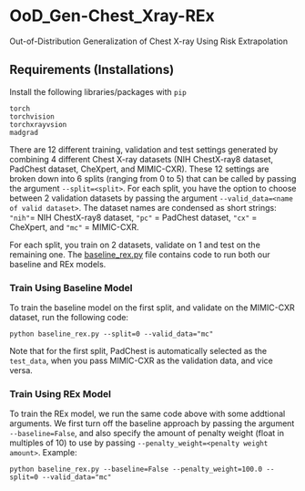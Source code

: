 # OoD_Gen-Chest_Xray-REx
Out-of-Distribution Generalization of Chest X-ray Using Risk Extrapolation

## Requirements (Installations)
Install the following libraries/packages with `pip`
```
torch 
torchvision
torchxrayvsion
madgrad
```

There are 12 different training, validation and test settings generated by combining 4 different Chest X-ray datasets (NIH ChestX-ray8 dataset, PadChest dataset, CheXpert, and MIMIC-CXR). These 12 settings are broken down into 6 splits (ranging from 0 to 5) that can be called by passing the argument `--split=<split>`. For each split, you have the option to choose between 2 validation datasets by passing the argument `--valid_data=<name of valid dataset>`. 
The dataset names are condensed as short strings: `"nih"`= NIH ChestX-ray8 dataset, `"pc"` = PadChest dataset, `"cx"` = CheXpert, and `"mc"` = MIMIC-CXR.

For each split, you train on 2 datasets, validate on 1 and test on the remaining one.
The [baseline_rex.py](https://github.com/etetteh/OoD_Gen-Chest_Xray-REx/blob/main/baseline_rex.py) file contains code to run both our baseline and REx models.

### Train Using Baseline Model
To train the baseline model on the first split, and validate on the MIMIC-CXR dataset, run the following code:
```
python baseline_rex.py --split=0 --valid_data="mc"
```
Note that for the first split, PadChest is automatically selected as the `test_data`, when you pass MIMIC-CXR as the validation data, and vice versa.

### Train Using REx Model
To train the REx model, we run the same code above with some addtional arguments. We first turn off the baseline approach by passing the argument 
`--baseline=False`, and also specify the amount of penalty weight (float in multiples of 10) to use by passing `--penalty_weight=<penalty weight amount>`. Example: 
```
python baseline_rex.py --baseline=False --penalty_weight=100.0 --split=0 --valid_data="mc"
```
